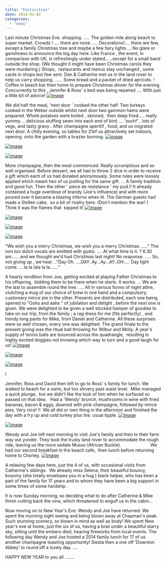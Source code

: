 ```yaml
---
title: "Festivities"
date: 2014-01-02
categories: 
  - "news"
---
```


Last minute Christmas Eve. shopping. ..... The golden mile along beach to super market. Crowds ! .... there are none. .... Decorations!.... there are few,  except a family Christmas tree and maybe a few fairy lights ....No glare or garishness to announce the big day here. Like France , the event, in comparison with UK, is refreshingly under stated......except for a small band outside the shop. (We thought it might have been Christmas carols they were murdering.) Shops,  restaurants and menus stay unchanged , some cards in shops but few sent. Dan & Catherine met us in the land rover to  help us carry shopping. ...... Some bread and a packet of dried apricots. ! Coffee in beach bar then home to prepare Christmas dinner for the evening. Concurrently to this , Jennifer & Ross' s bed was being repaired .... With just a little bit of advice! [![image](images/wpid-P1010407.jpg "P1010407.jpg")](https://www.artamo.click/wp-content/uploads/2014/01/wpid-P1010407.jpg)

We did half the meal, 'next door ' cooked the other half. Two turkeys cooked in the Weber outside whilst next door two gammon hams were prepared. Whole potatoes were boiled , skinned,  then deep fried..... really yummy. .. delicious stuffing sewn into each end of bird. ... 'ouch!' , lots of vegs, and tasty gravy . After champagne aperitif , food, and us migrated next door. A chilly evening, so tables for 21of us attractively set indoors, opening  onto the garden with a brazier burning. [![image](images/wpid-P1010417.jpg "P1010417.jpg")](https://www.artamo.click/wp-content/uploads/2014/01/wpid-P1010417.jpg)

[![image](images/wpid-P1010422.jpg "P1010422.jpg")](https://www.artamo.click/wp-content/uploads/2014/01/wpid-P1010422.jpg)

[![image](images/wpid-P1010424.jpg "P1010424.jpg")](https://www.artamo.click/wp-content/uploads/2014/01/wpid-P1010424.jpg)

More champagne, then the meal commenced. Really scrumptious and so well organised. Before dessert, we all had to throw 2 dice in order to receive a gift which each of us had donated anonymously. Some rules were loosely applied which meant two of us jostling for the same gift. ... A family tradition and good fun. Then the other ' piece de resistance ' my pud.!! It already contained a huge overdose of brandy (Joe's influence) and with more poured over it became a blazing inferno when lit. The German guests had made a Stollen cake,  so a bit of rivalry here. (Don't mention the war! )  Think it was the flames that  topped it! [![image](images/wpid-2013-12-24-201913_IMG_1448.jpg "2013-12-24-201913_IMG_1448.jpg")](https://www.artamo.click/wp-content/uploads/2014/01/wpid-2013-12-24-201913_IMG_1448.jpg)

[![image](images/wpid-2013-12-24-205850_IMG_1467.jpg "2013-12-24-205850_IMG_1467.jpg")](https://www.artamo.click/wp-content/uploads/2014/01/wpid-2013-12-24-205850_IMG_1467.jpg)

[![image](images/wpid-2013-12-24-213847_IMG_1524.jpg "2013-12-24-213847_IMG_1524.jpg")](https://www.artamo.click/wp-content/uploads/2014/01/wpid-2013-12-24-213847_IMG_1524.jpg)

[![image](images/wpid-2013-12-24-221200_IMG_1554.jpg "2013-12-24-221200_IMG_1554.jpg")](https://www.artamo.click/wp-content/uploads/2014/01/wpid-2013-12-24-221200_IMG_1554.jpg)

"We wish you a merry Christmas, we wish you a merry Christmas. ....." The non too dulcit vocals are emitted with gusto. .... At what time is it. ? 6.30 am...... and we thought we'd had Christmas last night! No response. ..... So, not giving up , we hear. .."Day Oh. ....DAY..Ay...Ay...AY..OH..... Day light come. ....la la lala la la......."

A hearty rendition from Joe, getting excited at playing Father Christmas to his offspring,  bidding them to be there when he starts. It works. ... We are the last to assemble round the tree. .... All in various forms of night attire, clutching a mug of our choice of brew in one hand and a compulsory,  customary mince pie in the other. Presents are distributed, each one being opened to "Oohs and aahs " of jubilation and delight , before the next one is given. We were delighted to be given a well stocked hamper of goodies to take on our trip, from the family ; a rag dress for me (fits perfectly) , and trendy long pants for Mike, from Daniel and Catherine. All these surprises were so well chosen, every one was delighted. The grand finale to the present giving was the ritual ball throwing for Wilbur and Molly. A year's supply of tennis balls are bounced across the quadrangle,  resulting in highly excited doggies not knowing which way to turn and a good laugh for us! [![image](images/wpid-2013-12-25-085020_IMG_1597.jpg "2013-12-25-085020_IMG_1597.jpg")](https://www.artamo.click/wp-content/uploads/2014/01/wpid-2013-12-25-085020_IMG_1597.jpg)

[![image](images/wpid-2013-12-25-085017_IMG_1596.jpg "2013-12-25-085017_IMG_1596.jpg")](https://www.artamo.click/wp-content/uploads/2014/01/wpid-2013-12-25-085017_IMG_1596.jpg)

[![image](images/wpid-P1010482.jpg "P1010482.jpg")](https://www.artamo.click/wp-content/uploads/2014/01/wpid-P1010482.jpg)

I

Jennifer, Ross and David then left to go to Ross' s family for lunch. We walked to beach for a swim, but too shivery past waist level.  Mike managed a quick plunge,  but we didn't like the look of him when he surfaced so passed on that idea.   Had a 'Wendy' brunch, mushrooms in wine with fried bananas, bacon & eggs, downed with pink champagne, followed by mince  pies. Very nice! !!  We all did or own thing in the afternoon and finished the day with a fry up and cold turkey plus the. usual tipple. [![image](images/wpid-2013-12-25-111556_IMG_5979.jpg "2013-12-25-111556_IMG_5979.jpg")](https://www.artamo.click/wp-content/uploads/2014/01/wpid-2013-12-25-111556_IMG_5979.jpg)

[![image](images/wpid-IMG_54061.jpg "IMG_5406.jpg")](https://www.artamo.click/wp-content/uploads/2014/01/wpid-IMG_54061.jpg)

Wendy and Joe left next morning to visit Joe's family and then to their farm way out yonder. They took the trusty land rover to accommodate the rough ride, leaving us the more sedate Musso (African Buckie).                        We had our second breakfast in the beach cafe,  then lunch before returning  home to Chorley. [![image](images/wpid-2013-12-28-173813_DSC_00891.jpg "2013-12-28-173813_DSC_0089.jpg")](https://www.artamo.click/wp-content/uploads/2014/01/wpid-2013-12-28-173813_DSC_00891.jpg)

A relaxing few days here, just the 4 of us, with occasional visits from Catherine's siblings.  We already miss Selena, their beautiful bouncy, bosomy (she totally envelopes you in a hug ) black helper, who has been a part of the family for 17 years and to whom they have been a big support in some times of some hardship .

It is now Sunday morning, so deciding what to do after Catherine & Mike finish cutting back the vine, which threatened to engulf us in the cabin...

Now moving on to New Year's Eve. Wendy and Joe have returned. We spent the morning sight seeing and being blown away at Chapman's peak. Such stunning scenery, so blown in mind as well as body! We spent New year's eve at home, just the six of us, having a braii under a beautiful starry sky, sitting until the embers died, hearing fireworks from local events. The following day Wendy and Joe hosted a 2014 family lunch for 17 of us another champagne toasting opportunity! Siesta then a one off 'Downton Abbey' to round off a lovely day. ....

HAPPY NEW YEAR to you all ........
